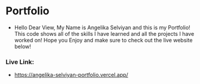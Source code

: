 # Portfolio
- Hello Dear View, My Name is Angelika Selviyan and this is my Portfolio! This code shows all of the skills I have learned and all the projects I have worked on! Hope you Enjoy and make sure to check out the live website below!

### Live Link:
- https://angelika-selviyan-portfolio.vercel.app/



